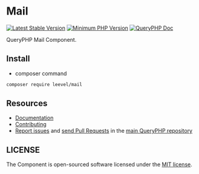 Mail
=================

[![Latest Stable Version](http://img.shields.io/packagist/v/leevel/mail.svg)](https://packagist.org/packages/leevel/mail)
<a href="https://php.net"><img src="https://img.shields.io/badge/php-%3E%3D%207.4.0-8892BF.svg" alt="Minimum PHP Version"></a>
[![QueryPHP Doc](https://img.shields.io/badge/docs-passing-green.svg?maxAge=2592000)](https://www.queryphp.com/docs/)

QueryPHP Mail Component.

## Install

- composer command

```bash
composer require leevel/mail
```

Resources
---------

  * [Documentation](https://www.queryphp.com/docs/component/mail.html)
  * [Contributing](https://www.queryphp.com/docs/developer/)
  * [Report issues](https://github.com/hunzhiwange/framework/issues) and
    [send Pull Requests](https://github.com/hunzhiwange/framework/pulls)
    in the [main QueryPHP repository](https://github.com/hunzhiwange/framework)

## LICENSE

The Component is open-sourced software licensed under the [MIT license](LICENSE).